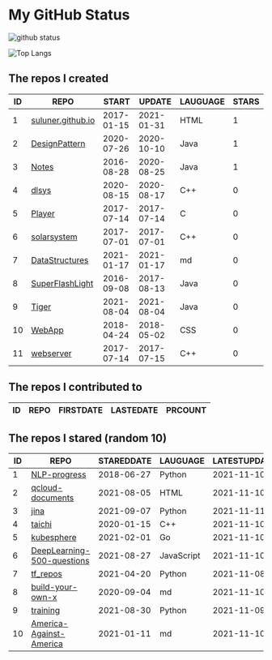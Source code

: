 # My GitHub Status

<img src="https://github-readme-stats-1.yihong0618.vercel.app/api?username=ThaddeusJiang&show_icons=true&&&hide_title=true&count_private=true" alt="github status" />

![Top Langs](https://github-readme-stats-1.yihong0618.vercel.app/api/top-langs/?username=ThaddeusJiang&layout=compact)

<!--START_SECTION:my_github-->
## The repos I created
| ID |                               REPO                                |   START    |   UPDATE   | LAUGUAGE | STARS |
|----|-------------------------------------------------------------------|------------|------------|----------|-------|
|  1 | [suluner.github.io](https://github.com/suluner/suluner.github.io) | 2017-01-15 | 2021-01-31 | HTML     |     1 |
|  2 | [DesignPattern](https://github.com/suluner/DesignPattern)         | 2020-07-26 | 2020-10-10 | Java     |     1 |
|  3 | [Notes](https://github.com/suluner/Notes)                         | 2016-08-28 | 2020-08-25 | Java     |     1 |
|  4 | [dlsys](https://github.com/suluner/dlsys)                         | 2020-08-15 | 2020-08-17 | C++      |     0 |
|  5 | [Player](https://github.com/suluner/Player)                       | 2017-07-14 | 2017-07-14 | C        |     0 |
|  6 | [solarsystem](https://github.com/suluner/solarsystem)             | 2017-07-01 | 2017-07-01 | C++      |     0 |
|  7 | [DataStructures](https://github.com/suluner/DataStructures)       | 2021-01-17 | 2021-01-17 | md       |     0 |
|  8 | [SuperFlashLight](https://github.com/suluner/SuperFlashLight)     | 2016-09-08 | 2017-08-13 | Java     |     0 |
|  9 | [Tiger](https://github.com/suluner/Tiger)                         | 2021-08-04 | 2021-08-04 | Java     |     0 |
| 10 | [WebApp](https://github.com/suluner/WebApp)                       | 2018-04-24 | 2018-05-02 | CSS      |     0 |
| 11 | [webserver](https://github.com/suluner/webserver)                 | 2017-07-14 | 2017-07-15 | C++      |     0 |

## The repos I contributed to
| ID | REPO | FIRSTDATE | LASTEDATE | PRCOUNT |
|----|------|-----------|-----------|---------|

## The repos I stared (random 10)
| ID |                                         REPO                                         | STAREDDATE |  LAUGUAGE  | LATESTUPDATE |
|----|--------------------------------------------------------------------------------------|------------|------------|--------------|
|  1 | [NLP-progress](https://github.com/sebastianruder/NLP-progress)                       | 2018-06-27 | Python     | 2021-11-10   |
|  2 | [qcloud-documents](https://github.com/tencentyun/qcloud-documents)                   | 2021-08-05 | HTML       | 2021-11-10   |
|  3 | [jina](https://github.com/jina-ai/jina)                                              | 2021-09-07 | Python     | 2021-11-11   |
|  4 | [taichi](https://github.com/taichi-dev/taichi)                                       | 2020-01-15 | C++        | 2021-11-10   |
|  5 | [kubesphere](https://github.com/kubesphere/kubesphere)                               | 2021-02-01 | Go         | 2021-11-10   |
|  6 | [DeepLearning-500-questions](https://github.com/scutan90/DeepLearning-500-questions) | 2021-08-27 | JavaScript | 2021-11-10   |
|  7 | [tf_repos](https://github.com/lambdaji/tf_repos)                                     | 2021-04-20 | Python     | 2021-11-08   |
|  8 | [build-your-own-x](https://github.com/danistefanovic/build-your-own-x)               | 2020-09-04 | md         | 2021-11-10   |
|  9 | [training](https://github.com/mlcommons/training)                                    | 2021-08-30 | Python     | 2021-11-09   |
| 10 | [America-Against-America](https://github.com/zealotCE/America-Against-America)       | 2021-01-11 | md         | 2021-11-10   |

<!--END_SECTION:my_github-->